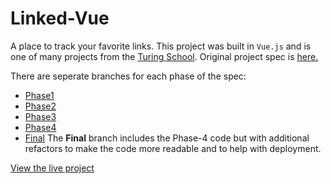 # Linked-Vue

A place to track your favorite links.  This project was built in `Vue.js` and is one of many projects from the [Turing School](https://turing.io).  Original project spec is [here.](http://frontend.turing.io/projects/linked-list.html)

There are seperate branches for each phase of the spec:
- [Phase1](https://github.com/Jeff-Duke/linked-vue/tree/phase-1)
- [Phase2](https://github.com/Jeff-Duke/linked-vue/tree/phase-2)
- [Phase3](https://github.com/Jeff-Duke/linked-vue/tree/phase-3)
- [Phase4](https://github.com/Jeff-Duke/linked-vue/tree/phase-4)
- [Final](https://github.com/Jeff-Duke/linked-vue/tree/final)
The **Final** branch includes the Phase-4 code but with additional refactors to make the code more readable and to help with deployment.

[View the live project](linked-vue.surge.sh)
